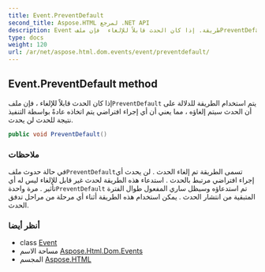 ```yaml
---
title: Event.PreventDefault
second_title: Aspose.HTML لمرجع .NET API
description: Event طريقة. إذا كان الحدث قابلاً للإلغاء  فإن ملفPreventDefault يتم استخدام الطريقة للدلالة على أن الحدث سيتم إلغاؤه  مما يعني أن أي إجراء افتراضي يتم اتخاذه عادةً بواسطة التنفيذ نتيجة للحدث لن يحدث.
type: docs
weight: 120
url: /ar/net/aspose.html.dom.events/event/preventdefault/
---
```

## Event.PreventDefault method

إذا كان الحدث قابلاً للإلغاء ، فإن ملف`PreventDefault` يتم استخدام الطريقة للدلالة على أن الحدث سيتم إلغاؤه ، مما يعني أن أي إجراء افتراضي يتم اتخاذه عادةً بواسطة التنفيذ نتيجة للحدث لن يحدث.

```csharp
public void PreventDefault()
```

### ملاحظات

في حالة حدوث ملف`PreventDefault`تسمى الطريقة تم إلغاء الحدث . لن يحدث أي إجراء افتراضي مرتبط بالحدث . استدعاء هذه الطريقة لحدث غير قابل للإلغاء ليس له أي تأثير . مرة واحدة`PreventDefault` تم استدعاؤه وسيظل ساري المفعول طوال الفترة المتبقية من انتشار الحدث . يمكن استخدام هذه الطريقة أثناء أي مرحلة من مراحل تدفق الحدث.

### أنظر أيضا

* class [Event](../)
* مساحة الاسم [Aspose.Html.Dom.Events](../../event/)
* المجسم [Aspose.HTML](../../../)


